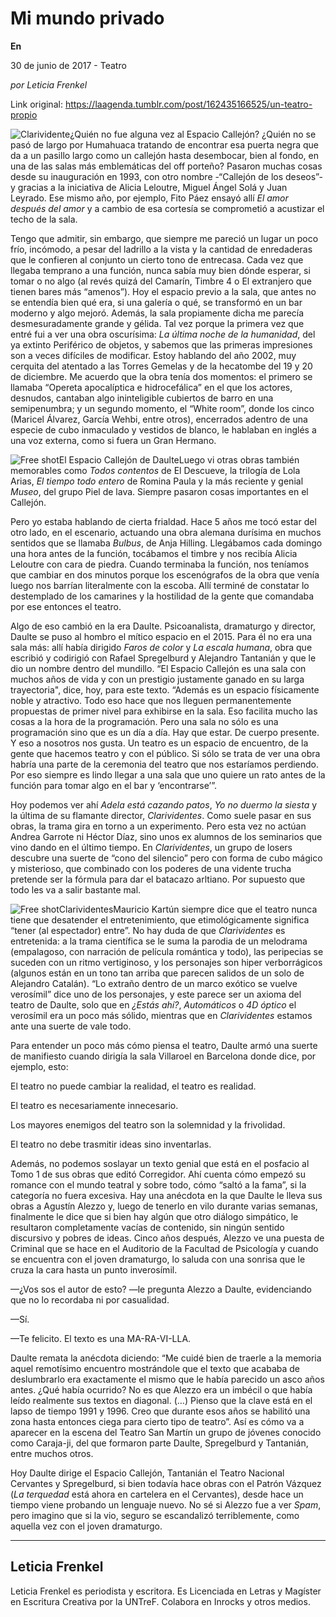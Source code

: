 # Mi mundo privado

**En**

30 de junio de 2017 - Teatro

_por Leticia Frenkel_

Link original: https://laagenda.tumblr.com/post/162435166525/un-teatro-propio

![Clarividente](https://64.media.tumblr.com/e89f641f3234ea5daa44ec3ef336b5bb/tumblr_inline_pk0l5feeqB1t6q87u_500.jpg)¿Quién no fue alguna vez al Espacio Callejón? ¿Quién no se pasó de largo por Humahuaca tratando de encontrar esa puerta negra que da a un pasillo largo como un callejón hasta desembocar, bien al fondo, en una de las salas más emblemáticas del off porteño? Pasaron muchas cosas desde su inauguración en 1993, con otro nombre -“Callejón de los deseos”- y gracias a la iniciativa de Alicia Leloutre, Miguel Ángel Solá y Juan Leyrado. Ese mismo año, por ejemplo, Fito Páez ensayó allí *El amor después del amor* y a cambio de esa cortesía se comprometió a acustizar el techo de la sala.


Tengo que admitir, sin embargo, que siempre me pareció un lugar un poco frío, incómodo, a pesar del ladrillo a la vista y la cantidad de enredaderas que le confieren al conjunto un cierto tono de entrecasa. Cada vez que llegaba temprano a una función, nunca sabía muy bien dónde esperar, si tomar o no algo (al revés quizá del Camarín, Timbre 4 o El extranjero que tienen bares más “amenos”). Hoy el espacio previo a la sala, que antes no se entendía bien qué era, si una galería o qué, se transformó en un bar moderno y algo mejoró. Además, la sala propiamente dicha me parecía desmesuradamente grande y gélida. Tal vez porque la primera vez que entré fui a ver una obra oscurísima: *La última noche de la humanidad*, del ya extinto Periférico de objetos, y sabemos que las primeras impresiones son a veces difíciles de modificar. Estoy hablando del año 2002, muy cerquita del atentado a las Torres Gemelas y de la hecatombe del 19 y 20 de diciembre. Me acuerdo que la obra tenía dos momentos: el primero se llamaba “Opereta apocalíptica e hidrocefálica” en el que los actores, desnudos, cantaban algo ininteligible cubiertos de barro en una semipenumbra; y un segundo momento, el “White room”, donde los cinco (Maricel Álvarez, García Wehbi, entre otros), encerrados adentro de una especie de cubo inmaculado y vestidos de blanco, le hablaban en inglés a una voz externa, como si fuera un Gran Hermano. 


![Free shot](https://64.media.tumblr.com/dd5b9b85a8ce6f3ce554617ec879a9f7/tumblr_inline_pk0l5flIOj1t6q87u_500.jpg)El Espacio Callejón de DaulteLuego vi otras obras también memorables como *Todos contentos* de El Descueve, la trilogía de Lola Arias, *El tiempo todo entero* de Romina Paula y la más reciente y genial *Museo*, del grupo Piel de lava. Siempre pasaron cosas importantes en el Callejón. 


Pero yo estaba hablando de cierta frialdad. Hace 5 años me tocó estar del otro lado, en el escenario, actuando una obra alemana durísima en muchos sentidos que se llamaba *Bulbus*, de Anja Hilling. Llegábamos cada domingo una hora antes de la función, tocábamos el timbre y nos recibía Alicia Leloutre con cara de piedra. Cuando terminaba la función, nos teníamos que cambiar en dos minutos porque los escenógrafos de la obra que venía luego nos barrían literalmente con la escoba. Allí terminé de constatar lo destemplado de los camarines y la hostilidad de la gente que comandaba por ese entonces el teatro. 


Algo de eso cambió en la era Daulte. Psicoanalista, dramaturgo y director, Daulte se puso al hombro el mítico espacio en el 2015. Para él no era una sala más: allí había dirigido *Faros de color* y *La escala humana*, obra que escribió y codirigió con Rafael Spregelburd y Alejandro Tantanián y que le dio un nombre dentro del mundillo. “El Espacio Callejón es una sala con muchos años de vida y con un prestigio justamente ganado en su larga trayectoria", dice, hoy, para este texto. “Además es un espacio físicamente noble y atractivo. Todo eso hace que nos lleguen permanentemente propuestas de primer nivel para exhibirse en la sala. Eso facilita mucho las cosas a la hora de la programación. Pero una sala no sólo es una programación sino que es un día a día. Hay que estar. De cuerpo presente. Y eso a nosotros nos gusta. Un teatro es un espacio de encuentro, de la gente que hacemos teatro y con el público. Si sólo se trata de ver una obra habría una parte de la ceremonia del teatro que nos estaríamos perdiendo. Por eso siempre es lindo llegar a una sala que uno quiere un rato antes de la función para tomar algo en el bar y ‘encontrarse’”.


Hoy podemos ver ahí *Adela está cazando patos*, *Yo no duermo la siesta* y la última de su flamante director, *Clarividentes*. Como suele pasar en sus obras, la trama gira en torno a un experimento. Pero esta vez no actúan Andrea Garrote ni Héctor Díaz, sino unos ex alumnos de los seminarios que vino dando en el último tiempo. En *Clarividentes*, un grupo de losers descubre una suerte de “cono del silencio” pero con forma de cubo mágico y misterioso, que combinado con los poderes de una vidente trucha pretende ser la fórmula para dar el batacazo arltiano. Por supuesto que todo les va a salir bastante mal. 


![Free shot](https://64.media.tumblr.com/314916a34624d85d26b3401a3f23359c/tumblr_inline_pk0l5ge25S1t6q87u_500.jpg)ClarividentesMauricio Kartún siempre dice que el teatro nunca tiene que desatender el entretenimiento, que etimológicamente significa “tener (al espectador) entre”. No hay duda de que *Clarividentes* es entretenida: a la trama científica se le suma la parodia de un melodrama (empalagoso, con narración de película romántica y todo), las peripecias se suceden con un ritmo vertiginoso, y los personajes son hiper verborrágicos (algunos están en un tono tan arriba que parecen salidos de un solo de Alejandro Catalán). “Lo extraño dentro de un marco exótico se vuelve verosímil” dice uno de los personajes, y este parece ser un axioma del teatro de Daulte, solo que en *¿Estás ahí?*, *Automáticos* o *4D óptico* el verosímil era un poco más sólido, mientras que en *Clarividentes* estamos ante una suerte de vale todo. 


Para entender un poco más cómo piensa el teatro, Daulte armó una suerte de manifiesto cuando dirigía la sala Villaroel en Barcelona donde dice, por ejemplo, esto:

El teatro no puede cambiar la realidad, el teatro es realidad.  

El teatro es necesariamente innecesario.   

Los mayores enemigos del teatro son la solemnidad y la frivolidad.  

El teatro no debe trasmitir ideas sino inventarlas.

Además, no podemos soslayar un texto genial que está en el posfacio al Tomo 1 de sus obras que editó Corregidor. Ahí cuenta cómo empezó su romance con el mundo teatral y sobre todo, cómo “saltó a la fama”, si la categoría no fuera excesiva. Hay una anécdota en la que Daulte le lleva sus obras a Agustín Alezzo y, luego de tenerlo en vilo durante varias semanas, finalmente le dice que si bien hay algún que otro diálogo simpático, le resultaron completamente vacías de contenido, sin ningún sentido discursivo y pobres de ideas. Cinco años después, Alezzo ve una puesta de Criminal que se hace en el Auditorio de la Facultad de Psicología y cuando se encuentra con el joven dramaturgo, lo saluda con una sonrisa que le cruza la cara hasta un punto inverosímil. 

—¿Vos sos el autor de esto? —le pregunta Alezzo a Daulte, evidenciando que no lo recordaba ni por casualidad.   

—Sí.  

—Te felicito. El texto es una MA-RA-VI-LLA.

Daulte remata la anécdota diciendo: “Me cuidé bien de traerle a la memoria aquel remotísimo encuentro mostrándole que el texto que acababa de deslumbrarlo era exactamente el mismo que le había parecido un asco años antes. ¿Qué había ocurrido? No es que Alezzo era un imbécil o que había leído realmente sus textos en diagonal. (…) Pienso que la clave está en el lapso de tiempo 1991 y 1996. Creo que durante esos años se habilitó una zona hasta entonces ciega para cierto tipo de teatro”. Así es cómo va a aparecer en la escena del Teatro San Martín un grupo de jóvenes conocido como Caraja-ji, del que formaron parte Daulte, Spregelburd y Tantanián, entre muchos otros.


Hoy Daulte dirige el Espacio Callejón, Tantanián el Teatro Nacional Cervantes y Spregelburd, si bien todavía hace obras con el Patrón Vázquez (*La terquedad* está ahora en cartelera en el Cervantes), desde hace un tiempo viene probando un lenguaje nuevo. No sé si Alezzo fue a ver *Spam*, pero imagino que si la vio, seguro se escandalizó terriblemente, como aquella vez con el joven dramaturgo.




---

 Leticia Frenkel
----------------

 Leticia Frenkel es periodista y escritora. Es Licenciada en Letras y Magíster en Escritura Creativa por la UNTreF. Colabora en Inrocks y otros medios. 


